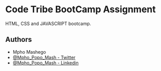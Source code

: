
# Code Tribe BootCamp Assignment

HTML, CSS and JAVASCRIPT bootcamp.

## Authors

- Mpho Mashego 
- [@Mpho_Popo_Mash - Twitter](https://twitter.com/Mpho_Popo_Mash)
- [@Mpho_Popo_Mash - Linkedin](https://www.github.com/octokatherine)

